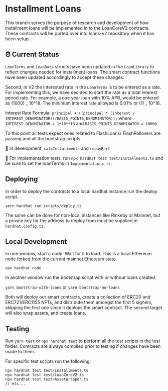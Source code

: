 # Installment Loans

This branch serves the purpose of research and development of how installment loans will be implemented in to the LoanCoreV2 contracts. These contracts will be ported over into loans-v2 repository when it has been setup.

## ⏰ Current Status

`LoanTerms` and `LoanData` structs have been updated in the `LoanLibrary` to reflect changes needed for installment loans. The smart contract functions have been updated accordingly to accept these changes.

Second, in V2 the interested rate in the `LoanTerms` is to be entered as a rate. For implementing this, we have decided to start the rate as a total interest period rate. For example, a one year loan with 10% APR, would be entered as (1000) _ 10^18. The minimum interest rate allowed is 0.01% or (1) _ 10^18.

Interest Rate Formula:
`principal + ((principal * (interest / INTEREST_DENOMINATOR))/BASIS_POINTS_DENOMINATOR));` where `INTEREST_DENOMINATOR = 1*10**18` and `BASIS_POINTS_DENOMINATOR = 10000`

To this point all tests expect ones related to FlashLoans/ FlashRollovers are passing and all the bootstrap scripts.

🔮 In development, `calcInstallments` and `repayPart` 

🔑 For Implementation tests, run `npx hardhat test test/Installments.ts` and be sure to set the loanTerms in `Implementations.ts`.

## Deploying

In order to deploy the contracts to a local hardhat instance run the deploy script.

`yarn hardhat run scripts/deploy.ts`

The same can be done for non-local instances like Rinkeby or Mainnet, but a private key for the address to deploy from must be supplied in `hardhat.config.ts`.

## Local Development

In one window, start a node. Wait for it to load. This is a local Ethereum node forked from the current mainnet Ethereum state.

`npx hardhat node`

In another window run the bootstrap script with or without loans created.

`yarn bootstrap-with-loans`
or
`yarn bootstrap-no-loans`

Both will deploy our smart contracts, create a collection of ERC20 and ERC721/ERC1155 NFTs, and distribute them amongst the first 5 signers, skipping the first one since it deploys the smart contract. The second target will also wrap assets, and create loans.

## Testing

Run `yarn test` or `npx hardhat test` to perform all the test scripts in the test folder. Contracts are always compiled prior to testing if changes have been made to them.

For specific test scripts run the following:

```
npx hardhat test test/Installments.ts
npx hardhat test test/LoanCoreV2.ts
npx hardhat test test/AssetWrapper.ts
// etc...
```
